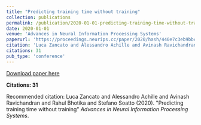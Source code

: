 ```yaml
---
title: "Predicting training time without training"
collection: publications
permalink: /publication/2020-01-01-predicting-training-time-without-training
date: 2020-01-01
venue: 'Advances in Neural Information Processing Systems'
paperurl: 'https://proceedings.neurips.cc/paper/2020/hash/440e7c3eb9bbcd4c33c3535354a51605-Abstract.html'
citation: 'Luca Zancato and Alessandro Achille and Avinash Ravichandran and Rahul Bhotika and Stefano Soatto (2020). &quot;Predicting training time without training&quot; <i>Advances in Neural Information Processing Systems</i>.'
citations: 31
pub_type: 'conference'
---
```


<a href='https://proceedings.neurips.cc/paper/2020/hash/440e7c3eb9bbcd4c33c3535354a51605-Abstract.html'>Download paper here</a>

**Citations: 31**

Recommended citation: Luca Zancato and Alessandro Achille and Avinash Ravichandran and Rahul Bhotika and Stefano Soatto (2020). "Predicting training time without training" <i>Advances in Neural Information Processing Systems</i>.